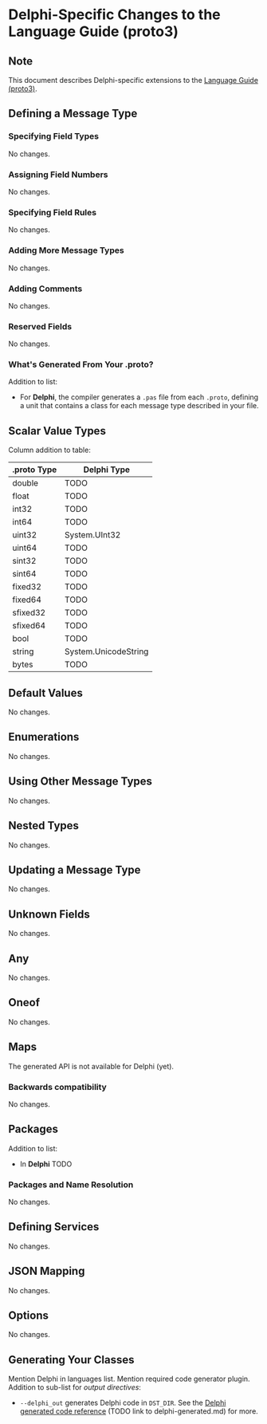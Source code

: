 # Delphi-Specific Changes to the Language Guide (proto3)

## Note
This document describes Delphi-specific extensions to the [Language Guide (proto3)](https://developers.google.com/protocol-buffers/docs/proto3).

## Defining a Message Type

### Specifying Field Types
No changes.

### Assigning Field Numbers
No changes.

### Specifying Field Rules
No changes.

### Adding More Message Types
No changes.

### Adding Comments
No changes.

### Reserved Fields
No changes.

### What's Generated From Your **.proto**?
Addition to list:
- For **Delphi**, the compiler generates a `.pas` file from each `.proto`, defining a unit that contains a class for each message type described in your file.

## Scalar Value Types
Column addition to table:

| .proto Type | Delphi Type          |
|-------------|----------------------|
| double      | TODO                 |
| float       | TODO                 |
| int32       | TODO                 |
| int64       | TODO                 |
| uint32      | System.UInt32        |
| uint64      | TODO                 |
| sint32      | TODO                 |
| sint64      | TODO                 |
| fixed32     | TODO                 |
| fixed64     | TODO                 |
| sfixed32    | TODO                 |
| sfixed64    | TODO                 |
| bool        | TODO                 |
| string      | System.UnicodeString |
| bytes       | TODO                 |

## Default Values
No changes.

## Enumerations
No changes.

## Using Other Message Types
No changes.

## Nested Types
No changes.

## Updating a Message Type
No changes.

## Unknown Fields
No changes.

## Any
No changes.

## Oneof
No changes.

## Maps
The generated API is not available for Delphi (yet).

### Backwards compatibility
No changes.

## Packages
Addition to list:
- In **Delphi** TODO

### Packages and Name Resolution
No changes.

## Defining Services
No changes.

## JSON Mapping
No changes.

## Options
No changes.

## Generating Your Classes
Mention Delphi in languages list.
Mention required code generator plugin.
Addition to sub-list for *output directives*:
- `--delphi_out` generates Delphi code in `DST_DIR`. See the [Delphi generated code reference]() (TODO link to delphi-generated.md) for more.
